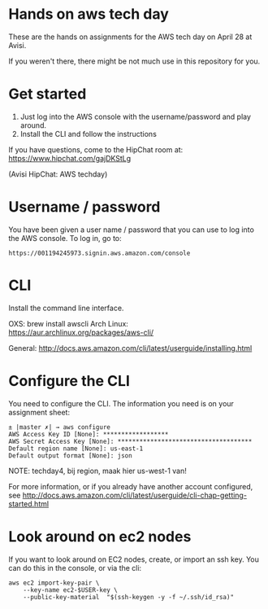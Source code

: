 # Hands on aws tech day

These are the hands on assignments for the AWS tech day on April 28 at Avisi.

If you weren't there, there might be not much use in this repository for you.

# Get started

1) Just log into the AWS console with the username/password and play around.
2) Install the CLI and follow the instructions

If you have questions, come to the HipChat room at: https://www.hipchat.com/gajDKStLg

(Avisi HipChat: AWS techday)

# Username / password

You have been given a user name / password that you can use to log into the AWS console. To log in, go to:

```
https://001194245973.signin.aws.amazon.com/console
```

# CLI

Install the command line interface.

OXS: brew install awscli
Arch Linux: https://aur.archlinux.org/packages/aws-cli/

General: http://docs.aws.amazon.com/cli/latest/userguide/installing.html

# Configure the CLI

You need to configure the CLI. The information you need is on your assignment sheet:

```
± |master ✗| → aws configure
AWS Access Key ID [None]: ******************
AWS Secret Access Key [None]: *************************************
Default region name [None]: us-east-1
Default output format [None]: json
```

NOTE: techday4, bij region, maak hier us-west-1 van!

For more information, or if you already have another account configured, see http://docs.aws.amazon.com/cli/latest/userguide/cli-chap-getting-started.html

# Look around on ec2 nodes

If you want to look around on EC2 nodes, create, or import an ssh key. You can do this in the console, or via the cli:

```
aws ec2 import-key-pair \
    --key-name ec2-$USER-key \
    --public-key-material  "$(ssh-keygen -y -f ~/.ssh/id_rsa)"
```

